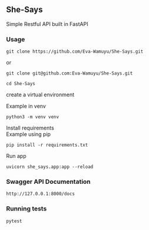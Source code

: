 ## She-Says

Simple Restful API built in FastAPI


### Usage
```
git clone https://github.com/Eva-Wamuyu/She-Says.git 
```
or
```
git clone git@github.com:Eva-Wamuyu/She-Says.git
```

```
cd She-Says
```
create a virtual environment

Example in venv
```
python3 -m venv venv
```
Install requirements  
Example using pip
```
pip install -r requirements.txt
```
Run app
```
uvicorn she_says.app:app --reload

```

### Swagger API Documentation
```
http://127.0.0.1:8000/docs
```



### Running tests
```
pytest
```
